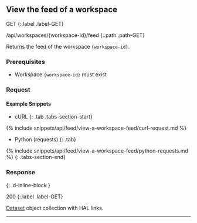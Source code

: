 ## View the feed of a workspace

GET
{:.label .label-GET}

/api/workspaces/{workspace-id}/feed
{:.path .path-GET}

Returns the feed of the workspace `{workspace-id}`.

### Prerequisites
- Workspace `{workspace-id}` must exist

### Request
#### Example Snippets
- cURL
{: .tab .tabs-section-start}

{% include snippets/api/feed/view-a-workspace-feed/curl-request.md %}

- Python (requests)
{: .tab}

{% include snippets/api/feed/view-a-workspace-feed/python-requests.md %}
{: .tabs-section-end}

### Response
{: .d-inline-block }

200
{:.label .label-GET}

[Dataset](datasets#dataset) object collection with HAL links.

---
